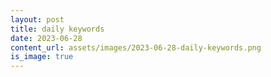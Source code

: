 ```yaml
---
layout: post
title: daily keywords
date: 2023-06-28
content_url: assets/images/2023-06-28-daily-keywords.png
is_image: true
---
```

